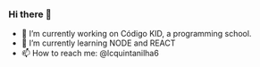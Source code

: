 ### Hi there 👋

- 🔭 I’m currently working on Código KID, a programming school.
- 🌱 I’m currently learning NODE and REACT
- 📫 How to reach me: @lcquintanilha6

